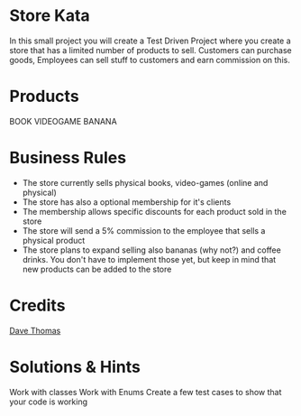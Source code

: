 # Store Kata
In this small project you will create a Test Driven Project where you create a store that has a limited number of products to sell.
Customers can purchase goods, Employees can sell stuff to customers and earn commission on this. 


# Products
BOOK
VIDEOGAME
BANANA

# Business Rules

- The store currently sells physical books, video-games (online and physical)
- The store has also a optional membership for it's clients
- The membership allows specific discounts for each product sold in the store
- The store will send a 5% commission to the employee that sells a physical product
- The store plans to expand selling also bananas (why not?) and coffee drinks. 
You don't have to implement those yet, but keep in mind that new products can be added to the store

# Credits

[Dave Thomas](http://codekata.com/kata/kata16-business-rules/)

# Solutions & Hints
Work with classes
Work with Enums
Create a few test cases to show that your code is working
